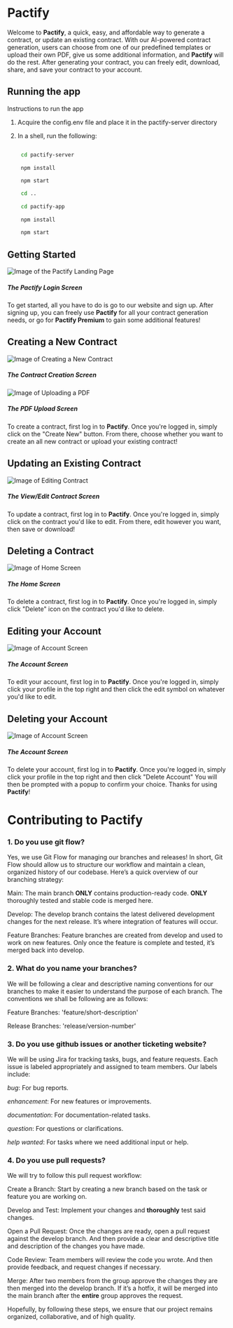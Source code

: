 # Pactify

Welcome to **Pactify**, a quick, easy, and affordable way to generate a contract, or update an existing contract. With our AI-powered contract generation, users can choose from one of our predefined templates or upload their own PDF, give us some additional information, and **Pactify** will do the rest. After generating your contract, you can freely edit, download, share, and save your contract to your account.

## Running the app

Instructions to run the app

1. Acquire the config.env file and place it in the pactify-server directory
   
2. In a shell, run the following:
   ```bash

    cd pactify-server
    
    npm install
    
    npm start

    cd ..
    
    cd pactify-app
    
    npm install
    
    npm start
   ```

## Getting Started

![Image of the Pactify Landing Page](https://github.com/UofT-UTSC-CS-sandbox/final-term-project-the-algoholics/blob/develop/Interface/Login.png)

##### The Pactify Login Screen

To get started, all you have to do is go to our website and sign up. After signing up, you can freely use **Pactify** for all your contract generation needs, or go for **Pactify Premium** to gain some additional features!

## Creating a New Contract

![Image of Creating a New Contract](https://github.com/UofT-UTSC-CS-sandbox/final-term-project-the-algoholics/blob/develop/Interface/Generate.png)

##### The Contract Creation Screen

![Image of Uploading a PDF](https://github.com/UofT-UTSC-CS-sandbox/final-term-project-the-algoholics/blob/759dcaed133f9196e12468d39f722ec1cfa80b79/Interface/UploadPDF.png)

##### The PDF Upload Screen

To create a contract, first log in to **Pactify**. Once you're logged in, simply click on the "Create New" button. From there, choose whether you want to create an all new contract or upload your existing contract!

## Updating an Existing Contract

![Image of Editing Contract](https://github.com/UofT-UTSC-CS-sandbox/final-term-project-the-algoholics/blob/759dcaed133f9196e12468d39f722ec1cfa80b79/Interface/FinalEdits.png)

##### The View/Edit Contract Screen

To update a contract, first log in to **Pactify**. Once you're logged in, simply click on the contract you'd like to edit. From there, edit however you want, then save or download!

## Deleting a Contract

![Image of Home Screen](https://github.com/UofT-UTSC-CS-sandbox/final-term-project-the-algoholics/blob/759dcaed133f9196e12468d39f722ec1cfa80b79/Interface/HomeScreen.png)

##### The Home Screen

To delete a contract, first log in to **Pactify**. Once you're logged in, simply click "Delete" icon on the contract you'd like to delete.

## Editing your Account

![Image of Account Screen](https://github.com/UofT-UTSC-CS-sandbox/final-term-project-the-algoholics/blob/develop/Interface/AccountInfo.png)

##### The Account Screen

To edit your account, first log in to **Pactify**. Once you're logged in, simply click your profile in the top right and then click the edit symbol on whatever you'd like to edit.

## Deleting your Account

![Image of Account Screen](https://github.com/UofT-UTSC-CS-sandbox/final-term-project-the-algoholics/blob/develop/Interface/AccountInfo.png)

##### The Account Screen

To delete your account, first log in to **Pactify**. Once you're logged in, simply click your profile in the top right and then click "Delete Account" You will then be prompted with a popup to confirm your choice. Thanks for using **Pactify**!

# Contributing to Pactify 

### 1. Do you use git flow?

Yes, we use Git Flow for managing our branches and releases! In short, Git Flow should allow us to structure our workflow and maintain a clean, organized history of our codebase. Here’s a quick overview of our branching strategy:

Main: The main branch **ONLY** contains production-ready code. **ONLY** thoroughly tested and stable code is merged here.

Develop: The develop branch contains the latest delivered development changes for the next release. It’s where integration of features will occur.

Feature Branches: Feature branches are created from develop and used to work on new features. Only once the feature is complete and tested, it’s merged back into develop.

### 2. What do you name your branches?

We will be following a clear and descriptive naming conventions for our branches to make it easier to understand the purpose of each branch. The conventions we shall be following are as follows:

Feature Branches: 'feature/short-description'

Release Branches: 'release/version-number'

### 3. Do you use github issues or another ticketing website?

We will be using Jira for tracking tasks, bugs, and feature requests. Each issue is labeled appropriately and assigned to team members. Our labels include:

_bug_: For bug reports.

_enhancement_: For new features or improvements.

_documentation_: For documentation-related tasks.

_question_: For questions or clarifications.

_help wanted_: For tasks where we need additional input or help.

### 4. Do you use pull requests?

We will try to follow this pull request workflow: 

Create a Branch: Start by creating a new branch based on the task or feature you are working on.

Develop and Test: Implement your changes and **thoroughly** test said changes. 

Open a Pull Request: Once the changes are ready, open a pull request against the develop branch. And then provide a clear and descriptive title and description of the changes you have made.

Code Review: Team members will review the code you wrote. And then provide feedback, and request changes if necessary.

Merge: After two members from the group approve the changes they are then merged into the develop branch. If it’s a hotfix, it will be merged into the main branch after the **entire** group approves the request.

Hopefully, by following these steps, we ensure that our project remains organized, collaborative, and of high quality.



